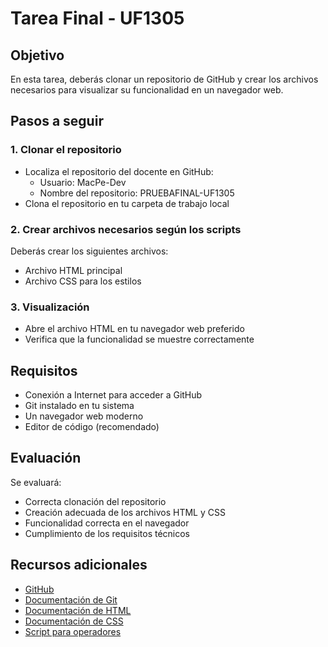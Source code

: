 # Tarea Final - UF1305

## Objetivo
En esta tarea, deberás clonar un repositorio de GitHub y crear los archivos necesarios para visualizar su funcionalidad en un navegador web.

## Pasos a seguir

### 1. Clonar el repositorio
- Localiza el repositorio del docente en GitHub:
  - Usuario: MacPe-Dev
  - Nombre del repositorio: PRUEBAFINAL-UF1305
- Clona el repositorio en tu carpeta de trabajo local

### 2. Crear archivos necesarios según los scripts
Deberás crear los siguientes archivos:
- Archivo HTML principal
- Archivo CSS para los estilos

### 3. Visualización
- Abre el archivo HTML en tu navegador web preferido
- Verifica que la funcionalidad se muestre correctamente

## Requisitos
- Conexión a Internet para acceder a GitHub
- Git instalado en tu sistema
- Un navegador web moderno
- Editor de código (recomendado)

## Evaluación
Se evaluará:
- Correcta clonación del repositorio
- Creación adecuada de los archivos HTML y CSS
- Funcionalidad correcta en el navegador
- Cumplimiento de los requisitos técnicos

## Recursos adicionales
- [GitHub](https://github.com)
- [Documentación de Git](https://git-scm.com/doc)
- [Documentación de HTML](https://developer.mozilla.org/es/docs/Web/HTML)
- [Documentación de CSS](https://developer.mozilla.org/es/docs/Web/CSS)
- [Script para operadores](https://drive.google.com/file/d/1o-Cfwweim5HhPCDdTRu-V7CzgizaeeHL/view?usp=sharing)
